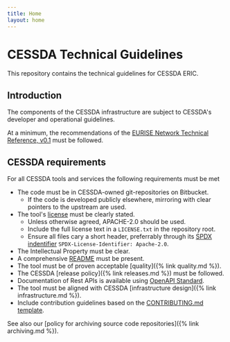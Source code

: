 ```yaml
---
title: Home
layout: home
---
```


# CESSDA Technical Guidelines

This repository contains the technical guidelines for CESSDA ERIC.

## Introduction

The components of the CESSDA infrastructure are subject to CESSDA's developer and operational guidelines.

At a minimum, the recommendations of the [EURISE Network Technical Reference, v0.1](https://technical-reference.readthedocs.io/en/v0.1/)
must be followed.

## CESSDA requirements

For all CESSDA tools and services the following requirements must be met

* The code must be in CESSDA-owned git-repositories on Bitbucket.
    * If the code is developed publicly elsewhere, mirroring with clear pointers to the upstream are used.
* The tool's [license](https://technical-reference.readthedocs.io/en/v0.1/developer-guidelines/01-basics.html) must be clearly stated.
    * Unless otherwise agreed, APACHE-2.0 should be used.
    * Include the full license text in a `LICENSE.txt` in the repository root.
    * Ensure all files cary a short header, preferrably through its [SPDX indentifier](https://spdx.org/) `SPDX-License-Identifier: Apache-2.0`.
* The Intellectual Property must be clear.
* A comprehensive [README](https://technical-reference.readthedocs.io/en/v0.1/developer-guidelines/02-readme.html) must be present.
* The tool must be of proven acceptable [quality]({% link quality.md %}).
* The CESSDA [release policy]({% link releases.md %}) must be followed.
* Documentation of Rest APIs is available using [OpenAPI Standard](https://swagger.io/docs/specification/about/).
* The tool must be aligned with CESSDA [infrastructure design]({% link infrastructure.md %}).
* Include contribution guidelines based on the [CONTRIBUTING.md template](CONTRIBUTING_template.md).

See also our [policy for archiving source code repositories]({% link archiving.md %}).

